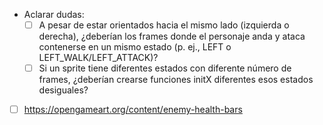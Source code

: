 - Aclarar dudas:
    - [ ] A pesar de estar orientados hacia el mismo lado (izquierda o derecha), ¿deberían los frames donde el personaje anda y ataca contenerse en un mismo estado (p. ej., LEFT o LEFT_WALK/LEFT_ATTACK)?
    - [ ] Si un sprite tiene diferentes estados con diferente número de frames, ¿deberían crearse funciones initX diferentes esos estados desiguales?
- [ ] https://opengameart.org/content/enemy-health-bars